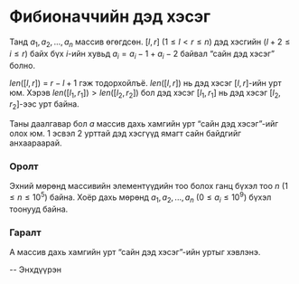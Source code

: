 Фибионаччийн дэд хэсэг
======================
Танд $a_1, a_2, ... , a_n$ массив өгөгдсөн. $[l, r]$ ($1 ≤ l < r ≤ n$) дэд
хэсгийн ($l + 2 ≤ i ≤ r$) байх бүх $i$-ийн хувьд $a_i=a_i-1+a_i-2$ байвал “сайн
дэд хэсэг” болно.

$len([l, r])$ = $r - l + 1$ гэж тодорхойлъё. $len([l, r])$ нь дэд хэсэг $[l, r]$-ийн
урт юм. Хэрэв $len([l_1, r_1]) > len([l_2, r_2])$ бол дэд хэсэг $[l_1, r_1]$ нь
дэд хэсэг $[l_2, r_2]$-ээс урт байна.

Таны даалгавар бол $a$ массив дахь хамгийн урт “сайн дэд хэсэг”-ийг олох юм. 1
эсвэл 2 урттай дэд хэсгүүд ямагт сайн байдгийг анхаараарай.


### Оролт
Эхний мөрөнд массивийн элементүүдийн тоо болох ганц бүхэл тоо $n$
($1 ≤ n ≤ 10^5$) байна. Хоёр дахь мөрөнд $a_1, a_2, ... , a_n$
($0 ≤ a_i ≤ 10^9$) бүхэл тоонууд байна.


### Гаралт
A массив дахь хамгийн урт “сайн дэд хэсэг”-ийн уртыг хэвлэнэ.

-- Энхдүүрэн
